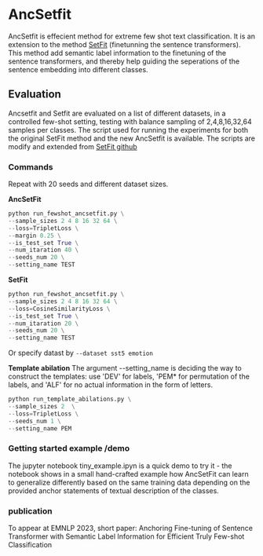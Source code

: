 # AncSetfit

AncSetfit is effecient method for extreme few shot text classification. It is an extension to the method [SetFit](https://arxiv.org/abs/2209.11055) (finetunning the sentence transformers). This method add semantic label information to the finetuning of the sentence transformers, and thereby help guiding the seperations of the sentence embedding into different classes. 

## Evaluation 
Ancsetfit and Setfit are evaluated on a list of different datasets, in a controlled few-shot setting, testing with balance sampling of 2,4,8,16,32,64 samples per classes.
The script used for running the experiments for both the original SetFit method and the new AncSetfit is available. The scripts are modify and extended from [SetFit github](https://github.com/huggingface/setfit/tree/main/scripts/setfit)


### Commands
Repeat with 20 seeds and different dataset sizes.

**AncSetFit**
```python 
python run_fewshot_ancsetfit.py \
--sample_sizes 2 4 8 16 32 64 \
--loss=TripletLoss \
--margin 0.25 \
--is_test_set True \
--num_itaration 40 \
--seeds_num 20 \
--setting_name TEST 
```

**SetFit**
```python 
python run_fewshot_ancsetfit.py \
--sample_sizes 2 4 8 16 32 64 \
--loss=CosineSimilarityLoss \
--is_test_set True \
--num_itaration 20 \
--seeds_num 20 \
--setting_name TEST 
```
Or specify datast by ```--dataset sst5 emotion```

**Template abilation**
The argument --setting_name is deciding the way to construct the templates: use 'DEV' for labels, 'PEM* for permutation of the labels, and 'ALF' for no actual information in the form of letters.
```python 
python run_template_abilations.py \
--sample_sizes 2  \
--loss=TripletLoss \
--seeds_num 1 \
--setting_name PEM
```

### Getting started example /demo
The jupyter notebook tiny_example.ipyn is a quick demo to try it - the notebook shows in a small hand-crafted example how AncSetFit can learn to generalize differently based on the same training data depending on the provided anchor statements of textual description of the classes.

### publication
To appear at EMNLP 2023, short paper: Anchoring Fine-tuning of Sentence Transformer with Semantic Label Information for Efficient Truly Few-shot Classification
 
